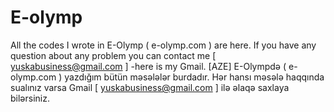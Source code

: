# E-olymp
All the codes I wrote in E-Olymp ( e-olymp.com  ) are here. If you have any question about any problem you can contact me [ yuskabusiness@gmail.com ] -here is my Gmail. [AZE] E-Olympdə ( e-olymp.com ) yazdığım bütün məsələlər burdadır. Hər hansı məsələ haqqında sualınız varsa Gmail [ yuskabusiness@gmail.com ] ilə əlaqə saxlaya bilərsiniz. 
